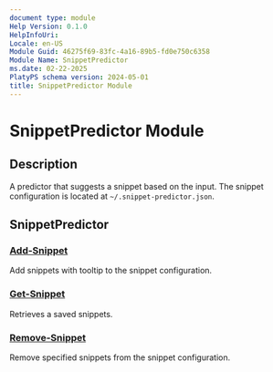 ```yaml
---
document type: module
Help Version: 0.1.0
HelpInfoUri:
Locale: en-US
Module Guid: 46275f69-83fc-4a16-89b5-fd0e750c6358
Module Name: SnippetPredictor
ms.date: 02-22-2025
PlatyPS schema version: 2024-05-01
title: SnippetPredictor Module
---
```


# SnippetPredictor Module

## Description

A predictor that suggests a snippet based on the input.
The snippet configuration is located at `~/.snippet-predictor.json`.

## SnippetPredictor

### [Add-Snippet](Add-Snippet.md)

Add snippets with tooltip to the snippet configuration.

### [Get-Snippet](Get-Snippet.md)

Retrieves a saved snippets.

### [Remove-Snippet](Remove-Snippet.md)

Remove specified snippets from the snippet configuration.
